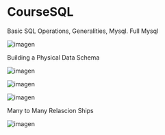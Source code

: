 # CourseSQL
 Basic SQL Operations, Generalities, Mysql. Full Mysql

![imagen](https://user-images.githubusercontent.com/42680508/125184493-90e5d180-e1db-11eb-96b9-85f5be5061d0.png)

Building a Physical Data Schema

![imagen](https://user-images.githubusercontent.com/42680508/125184510-b70b7180-e1db-11eb-9c04-c94584bdd300.png)

![imagen](https://user-images.githubusercontent.com/42680508/125184518-c2f73380-e1db-11eb-80a0-47b29648b197.png)

![imagen](https://user-images.githubusercontent.com/42680508/125184533-d60a0380-e1db-11eb-99d2-51e47070da98.png)

Many to Many Relascion Ships

![imagen](https://user-images.githubusercontent.com/42680508/125184556-f934b300-e1db-11eb-8389-08d1f13b296e.png)
